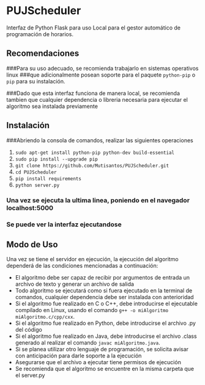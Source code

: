 # PUJScheduler
Interfaz de Python Flask para uso Local para el gestor automático de programación de horarios.


## Recomendaciones

###Para su uso adecuado, se recomienda trabajarlo en sistemas operativos linux
###que adicionalmente posean soporte para el paquete `python-pip` o `pip` para su instalación.

###Dado que esta interfaz funciona de manera local, se recomienda tambien que cualquier dependencia o libreria necesaria para ejecutar el algoritmo sea instalada previamente


## Instalación

###Abriendo la consola de comandos, realizar las siguientes operaciones


1. `sudo apt-get install python-pip python-dev build-essential`
2. `sudo pip install --upgrade pip`
3. `git clone https://github.com/Mutisantos/PUJScheduler.git`
4. `cd PUJScheduler`
5. `pip install requirements` 
6. `python server.py`

### Una vez se ejecuta la ultima linea, poniendo en el navegador localhost:5000
### Se puede ver la interfaz ejecutandose 

## Modo de Uso 

Una vez se tiene el servidor en ejecución, la ejecución del algoritmo dependerá 
de las condiciones mencionadas a continuación:

- El algoritmo debe ser capaz de recibir por argumentos de entrada un archivo de texto y generar un archivo de salida 
- Todo algoritmo se ejecutará como si fuera ejecutado en la terminal de comandos, cualquier dependencia debe ser instalada con anterioridad
- Si el algoritmo fue realizado en C o C++, debe introducirse el ejecutable compilado en Linux, usando el comando `g++ -o miAlgoritmo miAlgoritmo.c/cpp/cxx`.
- Si el algoritmo fue realizado en Python, debe introducirse el archivo .py del código
- Si el algoritmo fue realizado en Java, debe introducirse el archivo .class generado al realizar el comando `javac miAlgoritmo.java`.
- Si se planea utilizar otro lenguaje de programación, se solicita avisar con anticipación para darle soporte a la ejecución
- Asegurarse que el archivo a ejecutar tiene permisos de ejecución
- Se recomienda que el algoritmo se encuentre en la misma carpeta que el server.py




